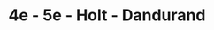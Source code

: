 ---
title: 4e - 5e - Holt - Dandurand
type: ruelle_verte
district: 'Rosemont'
fill: [{"lat":45.54863,"lng":-73.581119},{"lat":45.549175,"lng":-73.580765},{"lat":45.548457,"lng":-73.578378},{"lat":45.547905,"lng":-73.578705}]
---
